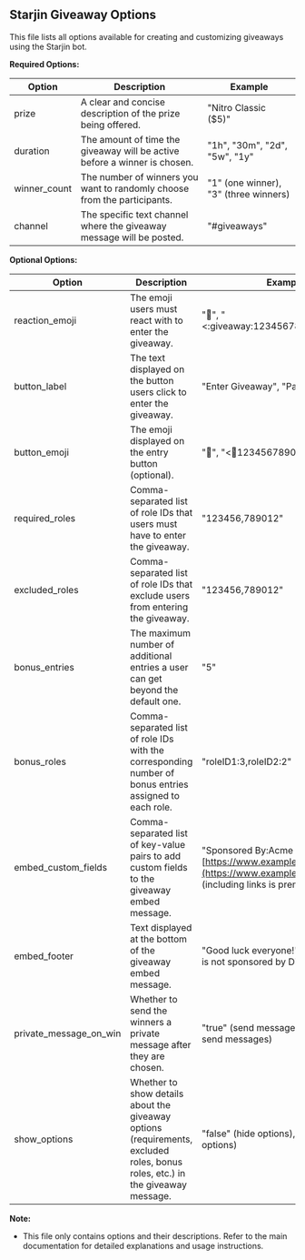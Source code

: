 ## Starjin Giveaway Options

This file lists all options available for creating and customizing giveaways using the Starjin bot.

**Required Options:**

| Option        | Description                                                  | Example               |
|----------------|------------------------------------------------------------|------------------------|
| prize          | A clear and concise description of the prize being offered.   | "Nitro Classic ($5)"    |
| duration       | The amount of time the giveaway will be active before a winner is chosen. | "1h", "30m", "2d", "5w", "1y" |
| winner_count   | The number of winners you want to randomly choose from the participants. | "1" (one winner), "3" (three winners) |
| channel       | The specific text channel where the giveaway message will be posted. | "#giveaways"          |

**Optional Options:**

| Option        | Description                                                  | Example                                 |
|----------------|------------------------------------------------------------|------------------------------------------|
| reaction_emoji | The emoji users must react with to enter the giveaway.          | "🎉", "<:giveaway:123456789012345678>"    |
| button_label   | The text displayed on the button users click to enter the giveaway. | "Enter Giveaway", "Participate"          |
| button_emoji   | The emoji displayed on the entry button (optional).             | "🥳", "<:gift:123456789012345678>"        |
| required_roles | Comma-separated list of role IDs that users must have to enter the giveaway. | "123456,789012"                         |
| excluded_roles | Comma-separated list of role IDs that exclude users from entering the giveaway. | "123456,789012"                         |
| bonus_entries  | The maximum number of additional entries a user can get beyond the default one. | "5"                                    |
| bonus_roles    | Comma-separated list of role IDs with the corresponding number of bonus entries assigned to each role. | "roleID1:3,roleID2:2"                     |
| embed_custom_fields | Comma-separated list of key-value pairs to add custom fields to the giveaway embed message. | "Sponsored By:Acme Inc., Website:[https://www.example.com](https://www.example.com)" (including links is premium only) |
| embed_footer   | Text displayed at the bottom of the giveaway embed message.        | "Good luck everyone!", "This giveaway is not sponsored by Discord." |
| private_message_on_win | Whether to send the winners a private message after they are chosen. | "true" (send messages), "false" (don't send messages) |
| show_options    | Whether to show details about the giveaway options (requirements, excluded roles, bonus roles, etc.) in the giveaway message. | "false" (hide options), "true" (show options) |

**Note:**

* This file only contains options and their descriptions. Refer to the main documentation for detailed explanations and usage instructions.
